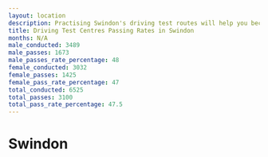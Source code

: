 ```yaml
---
layout: location
description: Practising Swindon's driving test routes will help you become more confident in your gear-changing abilities.
title: Driving Test Centres Passing Rates in Swindon
months: N/A
male_conducted: 3489
male_passes: 1673
male_passes_rate_percentage: 48
female_conducted: 3032
female_passes: 1425
female_pass_rate_percentage: 47
total_conducted: 6525
total_passes: 3100
total_pass_rate_percentage: 47.5
---
```


# Swindon
